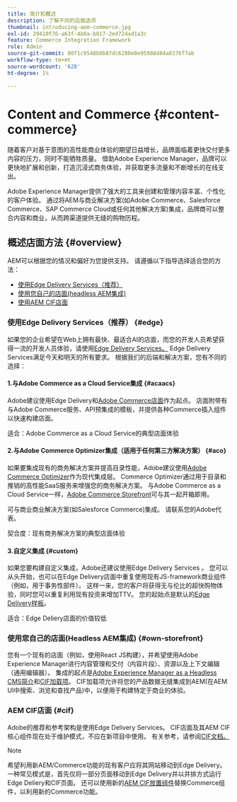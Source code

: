```yaml
---
title: 简介和概述
description: 了解不同的店面选项
thumbnail: introducing-aem-commerce.jpg
exl-id: 29410f76-a63f-4b0a-b817-2ed724ad1a3c
feature: Commerce Integration Framework
role: Admin
source-git-commit: 80f1c9548b8b87dc6280e0e95988d84a8376f7ab
workflow-type: tm+mt
source-wordcount: '628'
ht-degree: 1%

---
```



# Content and Commerce {#content-commerce}

随着客户对基于意图的高性能商业体验的期望日益增长，品牌面临着更快交付更多内容的压力，同时不能牺牲质量。 借助Adobe Experience Manager，品牌可以更快地扩展和创新，打造沉浸式商务体验，并获取更多流量和不断增长的在线支出。

Adobe Experience Manager提供了强大的工具来创建和管理内容丰富、个性化的客户体验。 通过将AEM与商业解决方案(如Adobe Commerce、Salesforce Commerce、SAP Commerce Cloud或任何其他解决方案)集成，品牌商可以整合内容和商业，从而跨渠道提供无缝的购物历程。

## 概述店面方法 {#overview}

AEM可以根据您的情况和偏好为您提供支持。 请遵循以下指导选择适合您的方法：

* [使用Edge Delivery Services（推荐）](#edge)
* [使用您自己的店面(headless AEM集成)](#own-storefront)
* [使用AEM CIF店面](#cif)

### 使用Edge Delivery Services（推荐） {#edge}

如果您的企业希望在Web上拥有最快、最适合AI的店面，而您的开发人员希望获得一流的开发人员体验，请使用[Edge Delivery Services。](../edge/overview.md) Edge Delivery Services满足今天和明天的所有要求。 根据我们的后端和解决方案，您有不同的选择：

#### 1.与Adobe Commerce as a Cloud Service集成 {#acaacs}

Adobe建议使用Edge Delivery和[Adobe Commerce店面](https://experienceleague.adobe.com/developer/commerce/storefront/?lang=zh-Hans)作为起点。 店面附带有与Adobe Commerce服务、API预集成的模板，并提供各种Commerce插入组件以快速构建店面。

适合：Adobe Commerce as a Cloud Service的典型店面体验

#### 2.与Adobe Commerce Optimizer集成（适用于任何第三方解决方案） {#aco}

如果要集成现有的商务解决方案并提高目录性能，Adobe建议使用[Adobe Commerce Optimizer](https://experienceleague.adobe.com/zh-hans/docs/commerce-learn/tutorials/adobe-commerce-optimizer/overview)作为现代集成层。 Commerce Optimizer通过用于目录和推销的高性能SaaS服务来增强您的商务解决方案。 与Adobe Commerce as a Cloud Service一样，[Adobe Commerce Storefront](https://experienceleague.adobe.com/developer/commerce/storefront/?lang=zh-Hans)可与其一起开箱即用。

可与商业商业解决方案(如Salesforce Commerce)集成。 请联系您的Adobe代表。

契合度：现有商务解决方案的典型店面体验

#### 3.自定义集成 {#custom}

如果您要构建自定义集成，Adobe还建议使用Edge Delivery Services 。 您可以从头开始，也可以在Edge Delivery店面中重复使用现有JS-framework商业组件（例如，用于事务性部件）。 这样一来，您的客户将获得无与伦比的超快购物体验，同时您可以重复利用现有投资来增加TTV。 您的起始点是默认的[Edge Delivery样板](https://www.aem.live/developer/tutorial)。

适合：Edge Deliery店面的价值较低

### 使用您自己的店面(Headless AEM集成) {#own-storefront}

您有一个现有的店面（例如，使用React JS构建），并希望使用Adobe Experience Manager进行内容管理和交付（内容片段）、资源以及上下文编辑（通用编辑器）。 集成的起点是[Adobe Experience Manager as a Headless CMS简介](https://experienceleague.adobe.com/zh-hans/docs/experience-manager-cloud-service/content/headless/introduction)和[CIF加载项](https://experienceleague.adobe.com/zh-hans/docs/experience-manager-cloud-service/content/content-and-commerce/storefront/authoring/enrich-product-associated-content)。 CIF加载项允许将您的产品数据无缝集成到AEM(在AEM UI中搜索、浏览和查找产品)中，以便用于构建特定于商业的体验。

### AEM CIF店面 {#cif}

Adobe的推荐和参考架构是使用Edge Delivery Services。 CIF店面及其AEM CIF核心组件现在处于维护模式，不应在新项目中使用。 有关参考，请参阅[CIF文档。](/help/commerce-cloud/cif-storefront/introduction.md)

>[!NOTE]
>
>希望利用新AEM/Commerce功能的现有客户应将其网站移动到Edge Delivery。 一种常见模式是，首先仅将一部分页面移动到Edge Delivery并以并排方式运行Edge Deliery和CIF页面。 还可以使用新的[AEM CIF放置组件](https://experienceleague.adobe.com/developer/commerce/storefront/dropins/all/introduction/?lang=zh-Hans)替换Commerce组件，以利用新的Commerce功能。

